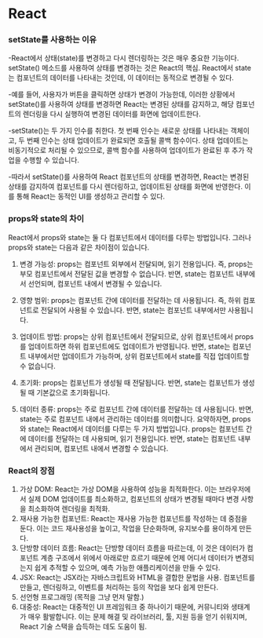 # React

### setState를 사용하는 이유
-React에서 상태(state)를 변경하고 다시 렌더링하는 것은 매우 중요한 기능이다. setState() 메소드를 사용하여 상태를 변경하는 것은 React의 핵심.
React에서 state는 컴포넌트의 데이터를 나타내는 것인데, 이 데이터는 동적으로 변경될 수 있다. 

-예를 들어, 사용자가 버튼을 클릭하면 상태가 변경이 가능한데, 이러한 상황에서 setState()를 사용하여 상태를 변경하면 React는 변경된 상태를 감지하고, 
해당 컴포넌트의 렌더링을 다시 실행하여 변경된 데이터를 화면에 업데이트한다.

-setState()는 두 가지 인수를 취한다. 첫 번째 인수는 새로운 상태를 나타내는 객체이고, 두 번째 인수는 상태 업데이트가 완료되면 호출될 콜백 함수이다. 상태 업데이트는 비동기적으로 처리될 수 있으므로, 콜백 함수를 사용하여 업데이트가 완료된 후 추가 작업을 수행할 수 있습니다.

-따라서 setState()를 사용하여 React 컴포넌트의 상태를 변경하면, React는 변경된 상태를 감지하여 컴포넌트를 다시 렌더링하고, 업데이트된 상태를 화면에 반영한다. 이를 통해 React는 동적인 UI를 생성하고 관리할 수 있다.

### props와 state의 차이
React에서 props와 state는 둘 다 컴포넌트에서 데이터를 다루는 방법입니다. 그러나 props와 state는 다음과 같은 차이점이 있습니다.

1.	변경 가능성: props는 컴포넌트 외부에서 전달되며, 읽기 전용입니다. 즉, props는 부모 컴포넌트에서 전달된 값을 변경할 수 없습니다. 반면, state는 컴포넌트 내부에서 선언되며, 컴포넌트 내에서 변경될 수 있습니다.

2.	영향 범위: props는 컴포넌트 간에 데이터를 전달하는 데 사용됩니다. 즉, 하위 컴포넌트로 전달되어 사용될 수 있습니다. 반면, state는 컴포넌트 내부에서만 사용됩니다.

3.	업데이트 방법: props는 상위 컴포넌트에서 전달되므로, 상위 컴포넌트에서 props를 업데이트하면 하위 컴포넌트에도 업데이트가 반영됩니다. 반면, state는 컴포넌트 내부에서만 업데이트가 가능하며, 상위 컴포넌트에서 state를 직접 업데이트할 수 없습니다.

4.	초기화: props는 컴포넌트가 생성될 때 전달됩니다. 반면, state는 컴포넌트가 생성될 때 기본값으로 초기화됩니다.

5.	데이터 종류: props는 주로 컴포넌트 간에 데이터를 전달하는 데 사용됩니다. 반면, state는 주로 컴포넌트 내에서 관리하는 데이터를 의미합니다.
요약하자면, props와 state는 React에서 데이터를 다루는 두 가지 방법입니다. props는 컴포넌트 간에 데이터를 전달하는 데 사용되며, 읽기 전용입니다. 반면, state는 컴포넌트 내부에서 관리되며, 컴포넌트 내에서 변경할 수 있습니다.


### React의 장점
1.	가상 DOM: React는 가상 DOM을 사용하여 성능을 최적화한다. 이는 브라우저에서 실제 DOM 업데이트를 최소화하고, 컴포넌트의 상태가 변경될 때마다 변경 사항을 최소화하여 렌더링을 최적화.
2.	재사용 가능한 컴포넌트: React는 재사용 가능한 컴포넌트를 작성하는 데 중점을 둔다. 이는 코드 재사용성을 높이고, 작업을 단순화하며, 유지보수를 용이하게 만든다.
3. 단방향 데이터 흐름: React는 단방향 데이터 흐름을 따르는데, 이 것은 데이터가 컴포넌트 계층 구조에서 위에서 아래로만 흐르기 때문에 언제 어디서 데이터가 변경되는지 쉽게 추적할 수 있으며, 예측 가능한 애플리케이션을 만들 수 있다.
4.	JSX: React는 JSX라는 자바스크립트와 HTML을 결합한 문법을 사용. 컴포넌트를 만들고, 렌더링하고, 이벤트를 처리하는 등의 작업을 보다 쉽게 만든다.
5. 선언형 프로그래밍 (목적을 그냥 먼저 말함.)
6. 대중성: React는 대중적인 UI 프레임워크 중 하나이기 때문에, 커뮤니티와 생태계가 매우 활발합니다. 이는 문제 해결 및 라이브러리, 툴, 지원 등을 얻기 쉬워지며, React 기술 스택을 습득하는 데도 도움이 됨.
